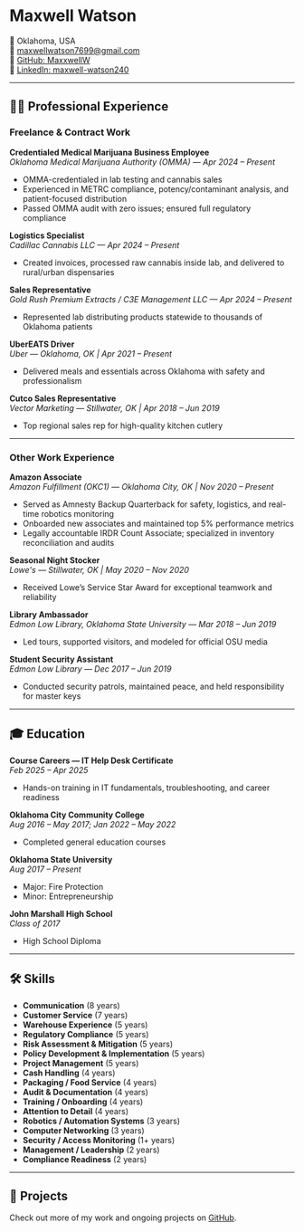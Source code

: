 # Maxwell Watson

📍 Oklahoma, USA  
📧 maxwellwatson7699@gmail.com  
🔗 [GitHub: MaxxwellW](https://github.com/MaxxwellW)  
🔗 [LinkedIn: maxwell-watson240](https://www.linkedin.com/in/maxwell-watson240)

---

## 🧑‍💼 Professional Experience

### Freelance & Contract Work

**Credentialed Medical Marijuana Business Employee**  
*Oklahoma Medical Marijuana Authority (OMMA) — Apr 2024 – Present*  
- OMMA-credentialed in lab testing and cannabis sales  
- Experienced in METRC compliance, potency/contaminant analysis, and patient-focused distribution  
- Passed OMMA audit with zero issues; ensured full regulatory compliance  

**Logistics Specialist**  
*Cadillac Cannabis LLC — Apr 2024 – Present*  
- Created invoices, processed raw cannabis inside lab, and delivered to rural/urban dispensaries  

**Sales Representative**  
*Gold Rush Premium Extracts / C3E Management LLC — Apr 2024 – Present*  
- Represented lab distributing products statewide to thousands of Oklahoma patients  

**UberEATS Driver**  
*Uber — Oklahoma, OK | Apr 2021 – Present*  
- Delivered meals and essentials across Oklahoma with safety and professionalism  

**Cutco Sales Representative**  
*Vector Marketing — Stillwater, OK | Apr 2018 – Jun 2019*  
- Top regional sales rep for high-quality kitchen cutlery

---

### Other Work Experience

**Amazon Associate**  
*Amazon Fulfillment (OKC1) — Oklahoma City, OK | Nov 2020 – Present*  
- Served as Amnesty Backup Quarterback for safety, logistics, and real-time robotics monitoring  
- Onboarded new associates and maintained top 5% performance metrics  
- Legally accountable IRDR Count Associate; specialized in inventory reconciliation and audits  

**Seasonal Night Stocker**  
*Lowe's — Stillwater, OK | May 2020 – Nov 2020*  
- Received Lowe’s Service Star Award for exceptional teamwork and reliability  


**Library Ambassador**  
*Edmon Low Library, Oklahoma State University — Mar 2018 – Jun 2019*  
- Led tours, supported visitors, and modeled for official OSU media  

**Student Security Assistant**  
*Edmon Low Library — Dec 2017 – Jun 2019*  
- Conducted security patrols, maintained peace, and held responsibility for master keys  

---

## 🎓 Education

**Course Careers — IT Help Desk Certificate**  
*Feb 2025 – Apr 2025*  
- Hands-on training in IT fundamentals, troubleshooting, and career readiness  

**Oklahoma City Community College**  
*Aug 2016 – May 2017; Jan 2022 – May 2022*  
- Completed general education courses  

**Oklahoma State University**  
*Aug 2017 – Present*  
- Major: Fire Protection  
- Minor: Entrepreneurship  

**John Marshall High School**  
*Class of 2017*  
- High School Diploma  

---

## 🛠️ Skills

- **Communication** (8 years)  
- **Customer Service** (7 years)  
- **Warehouse Experience** (5 years)  
- **Regulatory Compliance** (5 years)  
- **Risk Assessment & Mitigation** (5 years)  
- **Policy Development & Implementation** (5 years)  
- **Project Management** (5 years)  
- **Cash Handling** (4 years)  
- **Packaging / Food Service** (4 years)  
- **Audit & Documentation** (4 years)  
- **Training / Onboarding** (4 years)  
- **Attention to Detail** (4 years)  
- **Robotics / Automation Systems** (3 years)  
- **Computer Networking** (3 years)  
- **Security / Access Monitoring** (1+ years)  
- **Management / Leadership** (2 years)  
- **Compliance Readiness** (2 years)

---

## 📂 Projects


Check out more of my work and ongoing projects on [GitHub](https://github.com/MaxxwellW).


